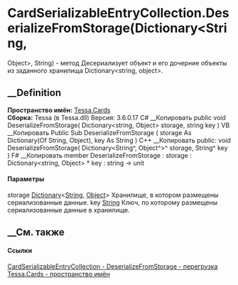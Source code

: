 # CardSerializableEntryCollection<T>.DeserializeFromStorage(Dictionary<String,
Object>, String) - метод
Десериализует объект и его дочерние объекты из заданного хранилища
Dictionary<string, object>.
## __Definition
 **Пространство имён:** [Tessa.Cards](N_Tessa_Cards.htm)  
 **Сборка:** Tessa (в Tessa.dll) Версия: 3.6.0.17
C# __Копировать
     public void DeserializeFromStorage(
    	Dictionary<string, Object> storage,
    	string key
    )
VB __Копировать
     Public Sub DeserializeFromStorage ( 
    	storage As Dictionary(Of String, Object),
    	key As String
    )
C++ __Копировать
     public:
    void DeserializeFromStorage(
    	Dictionary<String^, Object^>^ storage, 
    	String^ key
    )
F# __Копировать
     member DeserializeFromStorage : 
            storage : Dictionary<string, Object> * 
            key : string -> unit 
#### Параметры
storage
[Dictionary](https://learn.microsoft.com/dotnet/api/system.collections.generic.dictionary-2)<[String](https://learn.microsoft.com/dotnet/api/system.string),
[Object](https://learn.microsoft.com/dotnet/api/system.object)>
    Хранилище, в котором размещены сериализованные данные.
key [String](https://learn.microsoft.com/dotnet/api/system.string)
    Ключ, по которому размещены сериализованные данные в хранилище.
##  __См. также
#### Ссылки
[CardSerializableEntryCollection<T> \-
](T_Tessa_Cards_CardSerializableEntryCollection_1.htm)
[DeserializeFromStorage -
перегрузка](Overload_Tessa_Cards_CardSerializableEntryCollection_1_DeserializeFromStorage.htm)
[Tessa.Cards - пространство имён](N_Tessa_Cards.htm)
